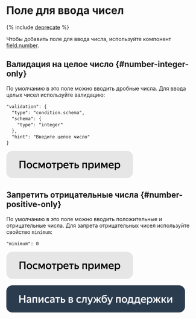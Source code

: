 # Поле для ввода чисел

{% include [deprecate](../../_includes/deprecate.md) %}

Чтобы добавить поле для ввода числа, используйте компонент [field.number](../reference/field.number.md).


## Валидация на целое число {#number-integer-only}

По умолчанию в это поле можно вводить дробные числа. Для ввода целых чисел используйте валидацию:

```
"validation": {
  "type": "condition.schema",
  "schema": {
    "type": "integer"
  },
  "hint": "Введите целое число"
}
```

[![](../_images/buttons/view-example.svg)](https://clck.ru/U3AuE)

## Запретить отрицательные числа {#number-positive-only}

По умолчанию в это поле можно вводить положительные и отрицательные числа. Для запрета отрицательных чисел используйте свойство `minimum`:

```
"minimum": 0
```

[![](../_images/buttons/view-example.svg)](https://clck.ru/U7Mzt)

[![](../_images/buttons/contact-support.svg)](../concepts/support.md)
